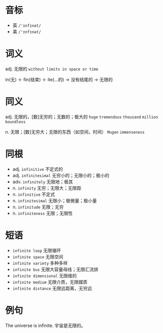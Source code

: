 # 音标

- 英 `/'ɪnfɪnət/`
- 美 `/'ɪnfɪnət/`

# 词义

adj. 无限的
`without limits in space or time`



in(无) ＋ fin(结束) ＋ ite(…的) → 没有结尾的 → 无限的

# 同义

adj. 无限的，[数]无穷的；无数的；极大的
`huge` `tremendous` `thousand` `million` `boundless`

n. 无限；[数]无穷大；无限的东西（如空间，时间）
`Mugen` `immenseness`

# 同根

- adj. `infinitive` 不定式的
- adj. `infinitesimal` 无穷小的；无限小的；极小的
- adv. `infinitely` 无限地；极其
- n. `infinity` 无穷；无限大；无限距
- n. `infinitive` 不定式
- n. `infinitesimal` 无限小；极微量；极小量
- n. `infinitude` 无限；无穷
- n. `infiniteness` 无限；无限性

# 短语

- `infinite loop` 无限循环
- `infinite space` 无限空间
- `infinite variety` 多种多样
- `infinite bus` 无限大容量母线；无限汇流排
- `infinite dimensional` 无限维的
- `infinite medium` 无限介质，无限媒质
- `infinite distance` 无限远距离，无穷远

# 例句

The universe is infinite.
宇宙是无限的。



